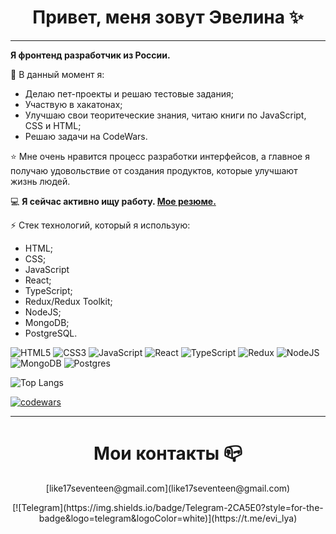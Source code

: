 <h1 align="center">Привет, меня зовут Эвелина ✨</h1>

<hr/>

<b>Я фронтенд разработчик из России.</b>

🔭 В данный момент я:
- Делаю пет-проекты и решаю тестовые задания;
- Участвую в хакатонах;
- Улучшаю свои теоритеческие знания, читаю книги по JavaScript, CSS и HTML;
- Решаю задачи на CodeWars.

⭐️ Мне очень нравится процесс разработки интерфейсов, а главное я получаю удовольствие от создания продуктов, которые улучшают жизнь людей.

💻 <b>Я сейчас активно ищу работу. [Мое резюме.](https://drive.google.com/file/d/1XG0BPHdattgy11j5guI45yB3zBMCTbxV/view?usp=sharing)</b>

⚡ Стек технологий, который я использую:
- HTML;
- CSS;
- JavaScript
- React;
- TypeScript;
- Redux/Redux Toolkit;
- NodeJS;
- MongoDB;
- PostgreSQL.
  
![HTML5](https://img.shields.io/badge/html5-%23E34F26.svg?style=for-the-badge&logo=html5&logoColor=white)
![CSS3](https://img.shields.io/badge/css3-%231572B6.svg?style=for-the-badge&logo=css3&logoColor=white)
![JavaScript](https://img.shields.io/badge/javascript-%23323330.svg?style=for-the-badge&logo=javascript&logoColor=%23F7DF1E)
![React](https://img.shields.io/badge/react-%2320232a.svg?style=for-the-badge&logo=react&logoColor=%2361DAFB)
![TypeScript](https://img.shields.io/badge/typescript-%23007ACC.svg?style=for-the-badge&logo=typescript&logoColor=white)
![Redux](https://img.shields.io/badge/redux-%23593d88.svg?style=for-the-badge&logo=redux&logoColor=white)
![NodeJS](https://img.shields.io/badge/node.js-6DA55F?style=for-the-badge&logo=node.js&logoColor=white)
![MongoDB](https://img.shields.io/badge/MongoDB-%234ea94b.svg?style=for-the-badge&logo=mongodb&logoColor=white)
![Postgres](https://img.shields.io/badge/postgres-%23316192.svg?style=for-the-badge&logo=postgresql&logoColor=white)
  
![Top Langs](https://github-readme-stats.vercel.app/api/top-langs/?username=evilya2505&layout=compact)

[![codewars](https://www.codewars.com/users/evilya/badges/large)](https://www.codewars.com/users/evilya)   

<hr/>

<h1 align="center">Мои контакты 📪</h1> 

<p align="center">[like17seventeen@gmail.com](like17seventeen@gmail.com)</p>

<div align="center">[![Telegram](https://img.shields.io/badge/Telegram-2CA5E0?style=for-the-badge&logo=telegram&logoColor=white)](https://t.me/evi_lya)</div>

